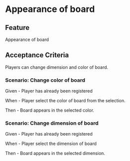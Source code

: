 # Appearance of board

## Feature

Appearance of board

## Acceptance Criteria

Players can change dimension and color of board.

### Scenario: Change color of board

  Given - Player has already been registered

  When - Player select the color of board from the selection.

  Then - Board appears in the selected color.

### Scenario: Change dimension of board

  Given - Player has already been registered

  When - Player select the dimension of board

  Then - Board appears in the selected dimension.
